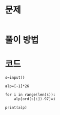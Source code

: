 # 문제

```

```

# 풀이 방법


    

# 코드
```
s=input()

alp=[-1]*26

for i in range(len(s)):
    alp[ord(s[i])-97]=i

print(alp)

```
